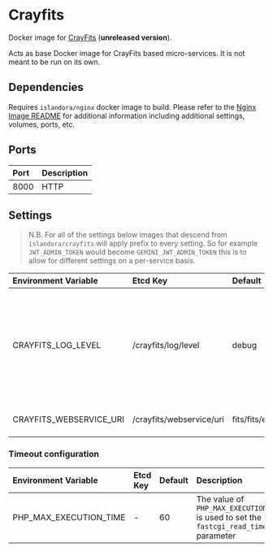 # Crayfits

Docker image for [CrayFits] (**unreleased version**).

Acts as base Docker image for CrayFits based micro-services. It is not meant to
be run on its own.

## Dependencies

Requires `islandora/nginx` docker image to build. Please refer to the
[Nginx Image README](../nginx/README.md) for additional information including
additional settings, volumes, ports, etc.

## Ports

| Port | Description |
| :--- | :---------- |
| 8000 | HTTP        |

## Settings

> N.B. For all of the settings below images that descend from
> ``islandora/crayfits`` will apply prefix to every setting. So for example
> `JWT_ADMIN_TOKEN` would become `GEMINI_JWT_ADMIN_TOKEN` this is to allow for
> different settings on a per-service basis.

| Environment Variable    | Etcd Key                 | Default           | Description                                                                                       |
| :---------------------- | :----------------------- | :---------------- | :------------------------------------------------------------------------------------------------ |
| CRAYFITS_LOG_LEVEL      | /crayfits/log/level      | debug             | Log level. Possible Values: debug, info, notice, warning, error, critical, alert, emergency, none |
| CRAYFITS_WEBSERVICE_URI | /crayfits/webservice/uri | fits/fits/examine | The URL of the FITS servlet.                                                                      |

### Timeout configuration

| Environment Variable    | Etcd Key                 | Default           | Description                                                                                       |
| :---------------------- | :----------------------- | :---------------- | :------------------------------------------------------------------------------------------------ |
| PHP_MAX_EXECUTION_TIME  | -                        | 60                | The value of `PHP_MAX_EXECUTION_TIME` is used to set the Nginx `fastcgi_read_timeout` parameter   |

[CrayFits]: https://github.com/roblib/CrayFits
